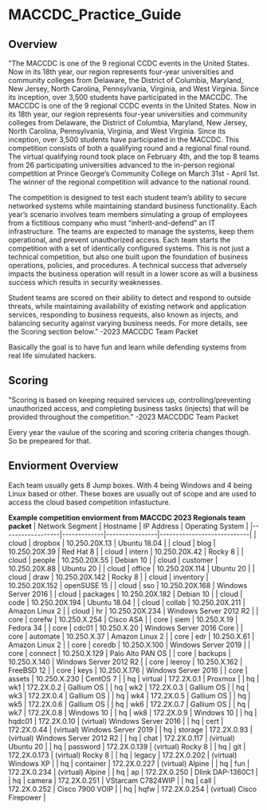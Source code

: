 # MACCDC_Practice_Guide

## Overview 

"The MACCDC is one of the 9 regional CCDC events in the United States. Now in its 18th year,
our region represents four-year universities and community colleges from Delaware, the
District of Columbia, Maryland, New Jersey, North Carolina, Pennsylvania, Virginia, and West
Virginia. Since its inception, over 3,500 students have participated in the MACCDC.
The MACCDC is one of the 9 regional CCDC events in the United States. Now in its 18th year,
our region represents four-year universities and community colleges from Delaware, the
District of Columbia, Maryland, New Jersey, North Carolina, Pennsylvania, Virginia, and West
Virginia. Since its inception, over 3,500 students have participated in the MACCDC.
This competition consists of both a qualifying round and a regional final round. The virtual
qualifying round took place on February 4th, and the top 8 teams from 26 participating
universities advanced to the in-person regional competition at Prince George’s Community
College on March 31st - April 1st. The winner of the regional competition will advance to the
national round.

The competition is designed to test each student team’s ability to secure networked systems
while maintaining standard business functionality. Each year’s scenario involves team members
simulating a group of employees from a fictitious company who must “inherit-and-defend” an
IT infrastructure. The teams are expected to manage the systems, keep them operational, and
prevent unauthorized access. Each team starts the competition with a set of identically
configured systems. This is not just a technical competition, but also one built upon the
foundation of business operations, policies, and procedures. A technical success that adversely
impacts the business operation will result in a lower score as will a business success which
results in security weaknesses.

Student teams are scored on their ability to detect and respond to outside threats, while
maintaining availability of existing network and application services, responding to business
requests, also known as injects, and balancing security against varying business needs. For more
details, see the Scoring section below." -2023 MACCDC Team Packet

Basically the goal is to have fun and learn while defending systems from real life simulated hackers. 

## Scoring

"Scoring is based on keeping required services up, controlling/preventing unauthorized access,
and completing business tasks (injects) that will be provided throughout the competition." -2023 MACCDDC Team Packet

Every year the vaulue of the scoring and scoring criteria changes though. So be prepeared for that. 

## Enviorment Overview 

Each team usually gets 8 Jump boxes. With 4 being Windows and 4 being Linux based or other. These boxes are usually out of scope and are used to access the cloud based competition infastucture. 

**Example competition enviorment from MACCDC 2023 Regionals team packet**
| Network Segment | Hostname    | IP Address     | Operating System           |
|------------------|-------------|----------------|----------------------------|
| cloud            | dropbox     | 10.250.20X.13  | Ubuntu 18.04               |
| cloud            | blog        | 10.250.20X.39  | Red Hat 8                  |
| cloud            | intern      | 10.250.20X.42  | Rocky 8                    |
| cloud            | people      | 10.250.20X.55  | Debian 10                  |
| cloud            | customer    | 10.250.20X.88  | Ubuntu 20                  |
| cloud            | office      | 10.250.20X.114 | Ubuntu 20                  |
| cloud            | draw        | 10.250.20X.142 | Rocky 8                    |
| cloud            | inventory   | 10.250.20X.152 | openSUSE 15                |
| cloud            | sso         | 10.250.20X.168 | Windows Server 2016        |
| cloud            | packages    | 10.250.20X.182 | Debian 10                  |
| cloud            | code        | 10.250.20X.194 | Ubuntu 18.04               |
| cloud            | collab      | 10.250.20X.211 | Amazon Linux 2             |
| cloud            | hr          | 10.250.20X.234 | Windows Server 2012 R2     |
| core             | corefw      | 10.250.X.254   | Cisco ASA                  |
| core             | siem        | 10.250.X.19    | Fedora 34                  |
| core             | cdc01       | 10.250.X.20    | Windows Server 2016 Core   |
| core             | automate    | 10.250.X.37    | Amazon Linux 2             |
| core             | edr         | 10.250.X.61    | Amazon Linux 2             |
| core             | coredb      | 10.250.X.100   | Windows Server 2019        |
| core             | connect     | 10.250.X.129   | Palo Alto PAN OS           |
| core             | backups     | 10.250.X.140   | Windows Server 2012 R2     |
| core             | leeroy      | 10.250.X.162   | FreeBSD 12                 |
| core             | keys        | 10.250.X.176   | Windows Server 2016        |
| core             | assets      | 10.250.X.230   | CentOS 7                   |
| hq               | virtual     | 172.2X.0.1     | Proxmox                    |
| hq               | wk1         | 172.2X.0.2     | Gallium OS                 |
| hq               | wk2         | 172.2X.0.3     | Gallium OS                 |
| hq               | wk3         | 172.2X.0.4     | Gallium OS                 |
| hq               | wk4         | 172.2X.0.5     | Gallium OS                 |
| hq               | wk5         | 172.2X.0.6     | Gallium OS                 |
| hq               | wk6         | 172.2X.0.7     | Gallium OS                 |
| hq               | wk7         | 172.2X.0.8     | Windows 10                 |
| hq               | wk8         | 172.2X.0.9     | Windows 10                 |
| hq               | hqdc01      | 172.2X.0.10    | (virtual) Windows Server 2016 |
| hq               | cert        | 172.2X.0.44    | (virtual) Windows Server 2019 |
| hq               | storage     | 172.2X.0.93    | (virtual) Windows Server 2012 R2 |
| hq               | chat        | 172.2X.0.117   | (virtual) Ubuntu 20         |
| hq               | password    | 172.2X.0.139   | (virtual) Rocky 8           |
| hq               | git         | 172.2X.0.173   | (virtual) Rocky 8           |
| hq               | legacy      | 172.2X.0.202   | (virtual) Windows XP        |
| hq               | container   | 172.2X.0.227   | (virtual) Alpine            |
| hq               | fun         | 172.2X.0.234   | (virtual) Alpine            |
| hq               | ap          | 172.2X.0.250   | Dlink DAP-1360C1            |
| hq               | camera      | 172.2X.0.251   | VStarcam C7824WIP           |
| hq               | call        | 172.2X.0.252   | Cisco 7900 VOIP             |
| hq               | hqfw        | 172.2X.0.254   | (virtual) Cisco Firepower   |
